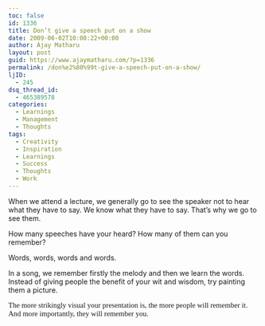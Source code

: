 ```yaml
---
toc: false
id: 1336
title: Don’t give a speech put on a show
date: 2009-06-02T10:08:22+00:00
author: Ajay Matharu
layout: post
guid: https://www.ajaymatharu.com/?p=1336
permalink: /don%e2%80%99t-give-a-speech-put-on-a-show/
ljID:
  - 245
dsq_thread_id:
  - 465389578
categories:
  - Learnings
  - Management
  - Thoughts
tags:
  - Creativity
  - Inspiration
  - Learnings
  - Success
  - Thoughts
  - Work
---
```

<p class="MsoNormal">
  When we attend a lecture, we generally go to see the speaker not to hear what they have to say. We know what they have to say. That’s why we go to see them.
</p>

<p class="MsoNormal">
  How many speeches have your heard? How many of them can you remember?
</p>

<p class="MsoNormal">
  Words, words, words and words. <span> </span>
</p>

<p class="MsoNormal">
  In a song, we remember firstly the melody and then we learn the words. Instead of giving people the benefit of your wit and wisdom, try painting them a picture.
</p>

<span style="font-size: 11pt; line-height: 115%; font-family: &quot;Calibri&quot;,&quot;sans-serif&quot;;">The more strikingly visual your presentation is, the more people will remember it. And more importantly, they will remember you. </span>
